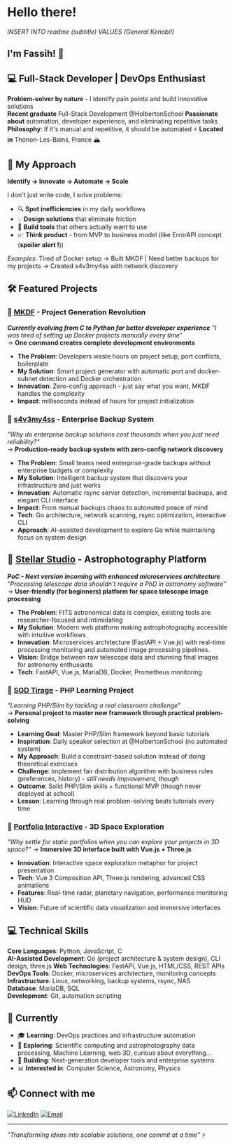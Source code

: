 # Hello there!
*INSERT INTO readme (subtitle) VALUES (General Kenobi!)*

## I'm Fassih! 👋

## 💻 Full-Stack Developer | DevOps Enthusiast

**Problem-solver by nature** - I identify pain points and build innovative solutions  
**Recent graduate** Full-Stack Development @HolbertonSchool 
**Passionate about** automation, developer experience, and eliminating repetitive tasks  
**Philosophy**: If it's manual and repetitive, it should be automated ⚡
**Located in** Thonon-Les-Bains, France 🏔️

## 🎯 My Approach

**Identify → Innovate → Automate → Scale**

I don't just write code, I solve problems:
- 🔍 **Spot inefficiencies** in my daily workflows  
- 💡 **Design solutions** that eliminate friction
- 🔧 **Build tools** that others actually want to use
- 📈 **Think product** - from MVP to business model (like ErrorAPI concept (**spoiler alert !**))

*Examples*: Tired of Docker setup → Built MKDF | Need better backups for my projects → Created s4v3my4ss with network discovery

## 🛠️ Featured Projects

### 🔧 [MKDF](https://github.com/Noziop/mkdf) - Project Generation Revolution
***Currently evolving from C to Python for better developer experience***
*"I was tired of setting up Docker projects manually every time"*  
→ **One command creates complete development environments**
- **The Problem**: Developers waste hours on project setup, port conflicts, boilerplate
- **My Solution**: Smart project generator with automatic port and docker-subnet detection and Docker orchestration  
- **Innovation**: Zero-config approach - just say what you want, MKDF handles the complexity
- **Impact**: milliseconds instead of hours for project initialization

### 💾 [s4v3my4ss](https://github.com/Noziop/s4v3my4ss) - Enterprise Backup System
*"Why do enterprise backup solutions cost thousands when you just need reliability?"*  
→ **Production-ready backup system with zero-config network discovery**
- **The Problem**: Small teams need enterprise-grade backups without enterprise budgets or complexity
- **My Solution**: Intelligent backup system that discovers your infrastructure and just works
- **Innovation**: Automatic rsync server detection, incremental backups, and elegant CLI interface  
- **Impact**: From manual backups chaos to automated peace of mind
- **Tech**: Go architecture, network scanning, rsync optimization, interactive CLI
- **Approach**: AI-assisted development to explore Go while maintaining focus on system design

## 🌟 [Stellar Studio](https://github.com/Noziop/stellar-studio) - Astrophotography Platform
***PoC - Next version incoming with enhanced microservices architecture***
*"Processing telescope data shouldn't require a PhD in astronomy software"*  
→ **User-friendly (for beginners) platform for space telescope image processing**
- **The Problem**: FITS astronomical data is complex, existing tools are researcher-focused and intimidating
- **My Solution**: Modern web platform making astrophotography accessible with intuitive workflows
- **Innovation**: Microservices architecture (FastAPI + Vue.js) with real-time processing monitoring and automated image processing pipelines.
- **Vision**: Bridge between raw telescope data and stunning final images for astronomy enthusiasts
- **Tech**: FastAPI, Vue.js, MariaDB, Docker, Prometheus monitoring

### 🎲 [SOD Tirage](https://github.com/Noziop/SOD_Speaker-Of-the-Day_Drawing_system) - PHP Learning Project
*"Learning PHP/Slim by tackling a real classroom challenge"*  
→ **Personal project to master new framework through practical problem-solving**
- **Learning Goal**: Master PHP/Slim framework beyond basic tutorials
- **Inspiration**: Daily speaker selection at @HolbertonSchool (no automated system)
- **My Approach**: Build a constraint-based solution instead of doing theoretical exercises
- **Challenge**: Implement fair distribution algorithm with business rules (preferences, history) - *still needs improvement, though*
- **Outcome**: Solid PHP/Slim skills + functional MVP (though never deployed at school)
- **Lesson**: Learning through real problem-solving beats tutorials every time

### 🚀 [Portfolio Interactive](https://github.com/Noziop/portfolio) - 3D Space Exploration
*"Why settle for static portfolios when you can explore your projects in 3D space?"*
→ **Immersive 3D interface built with Vue.js + Three.js**
- **Innovation**: Interactive space exploration metaphor for project presentation
- **Tech**: Vue 3 Composition API, Three.js rendering, advanced CSS animations
- **Features**: Real-time radar, planetary navigation, performance monitoring HUD
- **Vision**: Future of scientific data visualization and immersive interfaces

## 💻 Technical Skills

**Core Languages**: Python, JavaScript, C  
**AI-Assisted Development**: Go (project architecture & system design), CLI design, three.js
**Web Technologies**: FastAPI, Vue.js, HTML/CSS, REST APIs  
**DevOps Tools**: Docker, microservices architecture, monitoring concepts  
**Infrastructure**: Linux, networking, backup systems, rsync, NAS  
**Database**: MariaDB, SQL  
**Development**: Git, automation scripting

## 🎯 Currently

- 🎓 **Learning**:  DevOps practices and infrastructure automation
- 🔬 **Exploring**: Scientific computing and astrophotography data processing, Machine Learning, web 3D, curious about everything...
- 🚀 **Building**: Next-generation developer tools and enterprise systems
- 📊 **Interested in**: Computer Science, Astronomy, Physics

## 📫 Connect with me

[![LinkedIn](https://img.shields.io/badge/-LinkedIn-blue?style=flat&logo=Linkedin&logoColor=white)](https://www.linkedin.com/in/fassih-belmokhtar/)
[![Email](https://img.shields.io/badge/-Email-red?style=flat&logo=Gmail&logoColor=white)](mailto:contact@fassih.ch)

---

*"Transforming ideas into scalable solutions, one commit at a time"* ⚡
